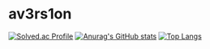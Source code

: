# av3rs1on
[![Solved.ac Profile](http://mazassumnida.wtf/api/v2/generate_badge?boj=av3rs1on)](https://solved.ac/av3rs1on/)
[![Anurag's GitHub stats](https://github-readme-stats.vercel.app/api?username=PooHappy)](https://github.com/PooHappy/github-readme-stats)
[![Top Langs](https://github-readme-stats.vercel.app/api/top-langs/?username=PooHappy&layout=compact)](https://github.com/PooHappy/github-readme-stats)

